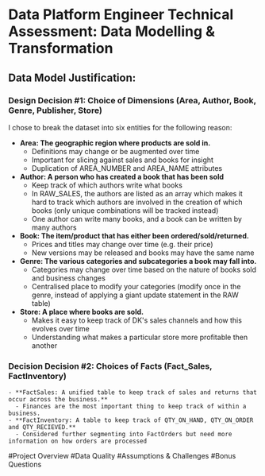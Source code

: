 # Data Platform Engineer Technical Assessment: Data Modelling & Transformation

## Data Model Justification:
### Design Decision #1:  Choice of Dimensions (Area, Author, Book, Genre, Publisher, Store) 

I chose to break the dataset into six entities for the following reason: 
  - **Area: The geographic region where products are sold in.**
    -   Definitions may change or be augmented over time 
    -   Important for slicing against sales and books for insight
    -   Duplication of AREA_NUMBER and AREA_NAME attributes
  - **Author: A person who has created a book that has been sold**
    -   Keep track of which authors write what books
    -   In RAW_SALES, the authors are listed as an array which makes it hard to track which authors are involved in the creation of which books (only unique combinations will be tracked instead)
    -   One author can write many books, and a book can be written by many authors
  - **Book: The item/product that has either been ordered/sold/returned.**
    -   Prices and titles may change over time (e.g. their price)
    -   New versions may be released and books may have the same name
  - **Genre: The various categories and subcategories a book may fall into.**
    -   Categories may change over time based on the nature of books sold and business changes
    -   Centralised place to modify your categories (modify once in the genre, instead of applying a giant update statement in the RAW table)
  - **Store: A place where books are sold.**
    -   Makes it easy to keep track of DK's sales channels and how this evolves over time
    -   Understanding what makes a particular store more profitable then another
### Decision Decision #2: Choices of Facts (Fact_Sales, FactInventory)
    - **FactSales: A unified table to keep track of sales and returns that occur across the business.**
      - Finances are the most important thing to keep track of within a business.
    - **FactInventory: A table to keep track of QTY_ON_HAND, QTY_ON_ORDER and QTY_RECIEVED.**
      - Considered further segmenting into FactOrders but need more information on how orders are processed

#Project Overview
#Data Quality 
#Assumptions & Challenges
#Bonus Questions
